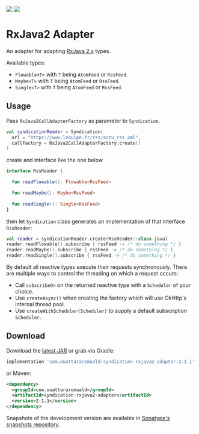 [![](https://img.shields.io/maven-central/v/com.ouattararomuald/syndication-rxjava3-adapter.svg)](https://search.maven.org/search?q=g:com.ouattararomuald%20a:syndication-rxjava3-adapter)
[![](https://img.shields.io/nexus/s/https/oss.sonatype.org/com.ouattararomuald/syndication-rxjava3-adapter.svg)](https://oss.sonatype.org/content/repositories/snapshots/)

# RxJava2 Adapter

An adapter for adapting [RxJava 2.x](https://github.com/ReactiveX/RxJava) types.

Available types:

- `Flowable<T>` with `T` being `AtomFeed` or `RssFeed`.
- `Maybe<T>` with `T` being `AtomFeed` or `RssFeed`.
- `Single<T>` with `T` being `AtomFeed` or `RssFeed`.

## Usage

Pass `RxJava2CallAdapterFactory` as parameter to `Syndication`.

```kotlin
val syndicationReader = Syndication(
  url = "https://www.lequipe.fr/rss/actu_rss.xml",
  callFactory = RxJava2CallAdapterFactory.create()
)
```

create and interface like the one below

```kotlin
interface RssReader {

  fun readFlowable(): Flowable<RssFeed>

  fun readMaybe(): Maybe<RssFeed>
  
  fun readSingle(): Single<RssFeed>
}
```

then let `Syndication` class generates an implementation of that interface `RssReader`:

```kotlin
val reader = syndicationReader.create(RssReader::class.java)
reader.readFlowable().subscribe { rssFeed -> /* do something */ }
reader.readMaybe().subscribe { rssFeed -> /* do something */ }
reader.readSingle().subscribe { rssFeed -> /* do something */ }
```

By default all reactive types execute their requests synchronously. There are multiple ways to control the threading on which a request occurs:

- Call `subscribeOn` on the returned reactive type with a `Scheduler` of your choice.
- Use `createAsync()` when creating the factory which will use OkHttp's internal thread pool.
- Use `createWithScheduler(Scheduler)` to supply a default subscription `Scheduler`.

## Download

Download the [latest JAR](https://search.maven.org/search?q=g:com.ouattararomuald%20AND%20a:syndication-rxjava2-adapter) or grab via Gradle:

```gradle
implementation 'com.ouattararomuald:syndication-rxjava2-adapter:2.1.1'
```

or Maven:

```xml
<dependency>
  <groupId>com.ouattararomuald</groupId>
  <artifactId>syndication-rxjava2-adapter</artifactId>
  <version>2.1.1</version>
</dependency>
```

Snapshots of the development version are available in [Sonatype's snapshots repository](https://oss.sonatype.org/content/repositories/snapshots/).
